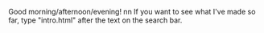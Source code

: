 Good morning/afternoon/evening! nn
 If you want to see what I've made so far, type "intro.html" after the text on the search bar.
